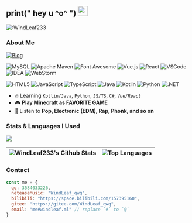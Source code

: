 ## print(" hey u ^o^ ") <img src="https://user-images.githubusercontent.com/5679180/79618120-0daffb80-80be-11ea-819e-d2b0fa904d07.gif" width="27">

![:WindLeaf233](https://count.getloli.com/get/@WindLeaf233?theme=rule34)

### About Me

<a href="https://windleaf.ml/" target="_blank"> <img src="https://img.shields.io/badge/Blog-WindLeaf's Blog-%23333?style=for-the-badge" alt="Blog" /> </a>

<p>
  <img alt="MySQL" src="https://img.shields.io/badge/MySQL-005C84?style=for-the-badge&logo=mysql&logoColor=white" />
  <img alt="Apache Maven" src="https://img.shields.io/badge/apache_maven-C71A36?style=for-the-badge&logo=apachemaven&logoColor=white" />
  <img alt="Font Awesome" src="https://img.shields.io/badge/Font_Awesome-339AF0?style=for-the-badge&logo=fontawesome&logoColor=white" />
  <img alt="Vue.js" src="https://img.shields.io/badge/Vue.js-35495E?style=for-the-badge&logo=vuedotjs&logoColor=4FC08D" />
  <img alt="React" src="https://img.shields.io/badge/React-20232A?style=for-the-badge&logo=react&logoColor=61DAFB" />
  <img alt="VSCode" src="https://img.shields.io/badge/VSCode-0078D4?style=for-the-badge&logo=visual%20studio%20code&logoColor=white" />
  <img alt="IDEA" src="https://img.shields.io/badge/IntelliJ_IDEA-000000.svg?style=for-the-badge&logo=intellij-idea&logoColor=white" />
  <img alt="WebStorm" src="https://img.shields.io/badge/WebStorm-000000?style=for-the-badge&logo=WebStorm&logoColor=white" />
</p>

<p>
  <img alt="HTML5" src="https://img.shields.io/badge/HTML5-E34F26?style=for-the-badge&logo=html5&logoColor=white" />
  <img alt="JavaScript" src="https://img.shields.io/badge/JavaScript-323330?style=for-the-badge&logo=javascript&logoColor=F7DF1E" />
  <img alt="TypeScript" src="https://img.shields.io/badge/TypeScript-007ACC?style=for-the-badge&logo=typescript&logoColor=white" />
  <img alt="Java" src="https://img.shields.io/badge/Java(OpenJDK)-ED8B00?style=for-the-badge&logo=openjdk&logoColor=white" />
  <img alt="Kotlin" src="https://img.shields.io/badge/Kotlin-0095D5?&style=for-the-badge&logo=kotlin&logoColor=white" />
  <img alt="Python" src="https://img.shields.io/badge/Python-FFD43B?style=for-the-badge&logo=python&logoColor=blue" />
  <img alt=".NET" src="https://img.shields.io/badge/.NET-512BD4?style=for-the-badge&logo=.NET&logoColor=white" />
</p>

- 🔥 Learning `Kotlin/Java`, `Python`, `JS/TS`, `C#`, *`Vue/React`*
- 🎮 **Play Minecraft as FAVORITE GAME**
- 🎵 Listen to **Pop, Electronic (EDM), Rap, Phonk, and so on**

### Stats & Languages I Used

<img src="https://github-profile-summary-cards.vercel.app/api/cards/profile-details?username=WindLeaf233&theme=radical" />

|<img align="center" src="https://github-readme-stats.vercel.app/api?username=WindLeaf233&theme=radical&show_icons=true&hide=stars&count_private=true&hide_border=true" alt="WindLeaf233's Github Stats" />|<img align="center" src="https://github-readme-stats.vercel.app/api/top-langs/?username=WindLeaf233&layout=compact&theme=radical&hide_border=true" alt="Top Languages"/>|
|--|--|

### Contact

```javascript
const me = {
  qq: 3584033226,
  neteaseMusic: "WindLeaf_qwq",
  bilibili: "https://space.bilibili.com/157395160",
  gitee: "https://gitee.com/WindLeaf_qwq",
  email: "me#windleaf.ml" // replace `#` to `@`
}
```
